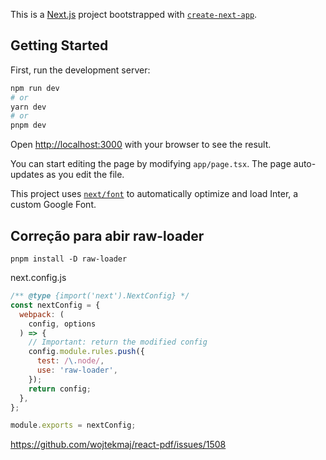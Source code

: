 This is a [Next.js](https://nextjs.org/) project bootstrapped with [`create-next-app`](https://github.com/vercel/next.js/tree/canary/packages/create-next-app).

## Getting Started

First, run the development server:

```bash
npm run dev
# or
yarn dev
# or
pnpm dev
```

Open [http://localhost:3000](http://localhost:3000) with your browser to see the result.

You can start editing the page by modifying `app/page.tsx`. The page auto-updates as you edit the file.

This project uses [`next/font`](https://nextjs.org/docs/basic-features/font-optimization) to automatically optimize and load Inter, a custom Google Font.




## Correção para abir raw-loader

```
pnpm install -D raw-loader
```
next.config.js

```js
/** @type {import('next').NextConfig} */
const nextConfig = {
  webpack: (
    config, options
  ) => {
    // Important: return the modified config
    config.module.rules.push({
      test: /\.node/,
      use: 'raw-loader',
    });
    return config;
  },
};

module.exports = nextConfig;
```

https://github.com/wojtekmaj/react-pdf/issues/1508